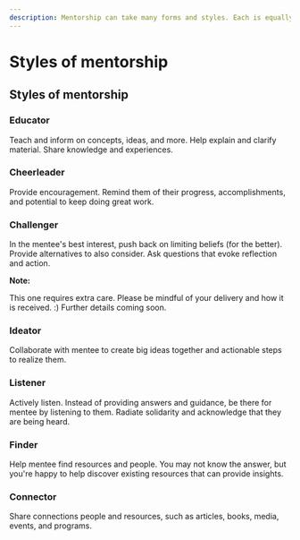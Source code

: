 ```yaml
---
description: Mentorship can take many forms and styles. Each is equally valuable!
---
```


# Styles of mentorship

## Styles of mentorship

### Educator

Teach and inform on concepts, ideas, and more. Help explain and clarify material. Share knowledge and experiences.

### Cheerleader

Provide encouragement. Remind them of their progress, accomplishments, and potential to keep doing great work.

### Challenger

In the mentee's best interest, push back on limiting beliefs \(for the better\). Provide alternatives to also consider. Ask questions that evoke reflection and action.

**Note:**

This one requires extra care. Please be mindful of your delivery and how it is received. :\) Further details coming soon.

### Ideator

Collaborate with mentee to create big ideas together and actionable steps to realize them.

### Listener

Actively listen. Instead of providing answers and guidance, be there for mentee by listening to them. Radiate solidarity and acknowledge that they are being heard.

### Finder

Help mentee find resources and people. You may not know the answer, but you're happy to help discover existing resources that can provide insights.

### Connector

Share connections people and resources, such as articles, books, media, events, and programs.

